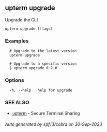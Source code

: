 ## upterm upgrade

Upgrade the CLI

```
upterm upgrade [flags]
```

### Examples

```
  # Upgrade to the latest version
  upterm upgrade

  # Upgrade to a specific version
  $ upterm upgrade 0.2.0
```

### Options

```
  -h, --help   help for upgrade
```

### SEE ALSO

* [upterm](upterm.md)	 - Secure Terminal Sharing

###### Auto generated by spf13/cobra on 30-Sep-2023
